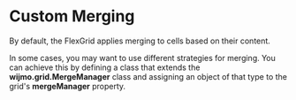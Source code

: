 Custom Merging
==============

By default, the FlexGrid applies merging to cells based on their content.

In some cases, you may want to use different strategies for merging.
You can achieve this by defining a class that extends the **wijmo.grid.MergeManager**
class and assigning an object of that type to the grid's **mergeManager** property.